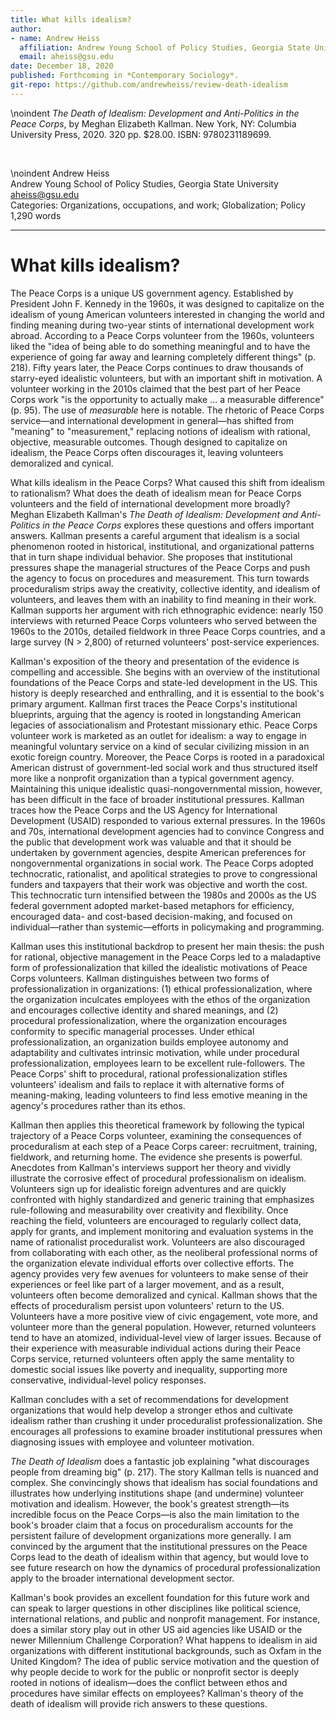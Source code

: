 ```yaml
---
title: What kills idealism?
author:
- name: Andrew Heiss
  affiliation: Andrew Young School of Policy Studies, Georgia State University
  email: aheiss@gsu.edu
date: December 18, 2020
published: Forthcoming in *Contemporary Sociology*.
git-repo: https://github.com/andrewheiss/review-death-idealism
---
```


\noindent
*The Death of Idealism: Development and Anti-Politics in the Peace Corps*, by Meghan Elizabeth Kallman. New York, NY: Columbia University Press, 2020. 320 pp. $28.00. ISBN: 9780231189699.

&nbsp;

\noindent
Andrew Heiss  
Andrew Young School of Policy Studies, Georgia State University  
aheiss@gsu.edu  
Categories: Organizations, occupations, and work; Globalization; Policy  
1,290 words

---

# What kills idealism?

The Peace Corps is a unique US government agency. Established by President John F. Kennedy in the 1960s, it was designed to capitalize on the idealism of young American volunteers interested in changing the world and finding meaning during two-year stints of international development work abroad. According to a Peace Corps volunteer from the 1960s, volunteers liked the "idea of being able to do something meaningful and to have the experience of going far away and learning completely different things" (p. 218). Fifty years later, the Peace Corps continues to draw thousands of starry-eyed idealistic volunteers, but with an important shift in motivation. A volunteer working in the 2010s claimed that the best part of her Peace Corps work "is the opportunity to actually make … a measurable difference" (p. 95). The use of *measurable* here is notable. The rhetoric of Peace Corps service—and international development in general—has shifted from "meaning" to "measurement," replacing notions of idealism with rational, objective, measurable outcomes. Though designed to capitalize on idealism, the Peace Corps often discourages it, leaving volunteers demoralized and cynical.

What kills idealism in the Peace Corps? What caused this shift from idealism to rationalism? What does the death of idealism mean for Peace Corps volunteers and the field of international development more broadly? Meghan Elizabeth Kallman's *The Death of Idealism: Development and Anti-Politics in the Peace Corps* explores these questions and offers important answers. Kallman presents a careful argument that idealism is a social phenomenon rooted in historical, institutional, and organizational patterns that in turn shape individual behavior. She proposes that institutional pressures shape the managerial structures of the Peace Corps and push the agency to focus on procedures and measurement. This turn towards proceduralism strips away the creativity, collective identity, and idealism of volunteers, and leaves them with an inability to find meaning in their work. Kallman supports her argument with rich ethnographic evidence: nearly 150 interviews with returned Peace Corps volunteers who served between the 1960s to the 2010s, detailed fieldwork in three Peace Corps countries, and a large survey (N > 2,800) of returned volunteers' post-service experiences.

Kallman's exposition of the theory and presentation of the evidence is compelling and accessible. She begins with an overview of the institutional foundations of the Peace Corps and state-led development in the US. This history is deeply researched and enthralling, and it is essential to the book's primary argument. Kallman first traces the Peace Corps's institutional blueprints, arguing that the agency is rooted in longstanding American legacies of associationalism and Protestant missionary ethic. Peace Corps volunteer work is marketed as an outlet for idealism: a way to engage in meaningful voluntary service on a kind of secular civilizing mission in an exotic foreign country. Moreover, the Peace Corps is rooted in a paradoxical American distrust of government-led social work and thus structured itself more like a nonprofit organization than a typical government agency. Maintaining this unique idealistic quasi-nongovernmental mission, however, has been difficult in the face of broader institutional pressures. Kallman traces how the Peace Corps and the US Agency for International Development (USAID) responded to various external pressures. In the 1960s and 70s, international development agencies had to convince Congress and the public that development work was valuable and that it should be undertaken by government agencies, despite American preferences for nongovernmental organizations in social work. The Peace Corps adopted technocratic, rationalist, and apolitical strategies to prove to congressional funders and taxpayers that their work was objective and worth the cost. This technocratic turn intensified between the 1980s and 2000s as the US federal government adopted market-based metaphors for efficiency, encouraged data- and cost-based decision-making, and focused on individual—rather than systemic—efforts in policymaking and programming.

Kallman uses this institutional backdrop to present her main thesis: the push for rational, objective management in the Peace Corps led to a maladaptive form of professionalization that killed the idealistic motivations of Peace Corps volunteers. Kallman distinguishes between two forms of professionalization in organizations: (1) ethical professionalization, where the organization inculcates employees with the ethos of the organization and encourages collective identity and shared meanings, and (2) procedural professionalization, where the organization encourages conformity to specific managerial processes. Under ethical professionalization, an organization builds employee autonomy and adaptability and cultivates intrinsic motivation, while under procedural professionalization, employees learn to be excellent rule-followers. The Peace Corps' shift to procedural, rational professionalization stifles volunteers' idealism and fails to replace it with alternative forms of meaning-making, leading volunteers to find less emotive meaning in the agency's procedures rather than its ethos.

Kallman then applies this theoretical framework by following the typical trajectory of a Peace Corps volunteer, examining the consequences of proceduralism at each step of a Peace Corps career: recruitment, training, fieldwork, and returning home. The evidence she presents is powerful. Anecdotes from Kallman's interviews support her theory and vividly illustrate the corrosive effect of procedural professionalism on idealism. Volunteers sign up for idealistic foreign adventures and are quickly confronted with highly standardized and generic training that emphasizes rule-following and measurability over creativity and flexibility. Once reaching the field, volunteers are encouraged to regularly collect data, apply for grants, and implement monitoring and evaluation systems in the name of rationalist proceduralist work. Volunteers are also discouraged from collaborating with each other, as the neoliberal professional norms of the organization elevate individual efforts over collective efforts. The agency provides very few avenues for volunteers to make sense of their experiences or feel like part of a larger movement, and as a result, volunteers often become demoralized and cynical. Kallman shows that the effects of proceduralism persist upon volunteers' return to the US. Volunteers have a more positive view of civic engagement, vote more, and volunteer more than the general population. However, returned volunteers tend to have an atomized, individual-level view of larger issues. Because of their experience with measurable individual actions during their Peace Corps service, returned volunteers often apply the same mentality to domestic social issues like poverty and inequality, supporting more conservative, individual-level policy responses.

Kallman concludes with a set of recommendations for development organizations that would help develop a stronger ethos and cultivate idealism rather than crushing it under proceduralist professionalization. She encourages all professions to examine broader institutional pressures when diagnosing issues with employee and volunteer motivation.

*The Death of Idealism* does a fantastic job explaining "what discourages people from dreaming big" (p. 217). The story Kallman tells is nuanced and complex. She convincingly shows that idealism has social foundations and illustrates how underlying institutions shape (and undermine) volunteer motivation and idealism. However, the book's greatest strength—its incredible focus on the Peace Corps—is also the main limitation to the book's broader claim that a focus on proceduralism accounts for the persistent failure of development organizations more generally. I am convinced by the argument that the institutional pressures on the Peace Corps lead to the death of idealism within that agency, but would love to see future research on how the dynamics of procedural professionalization apply to the broader international development sector.

Kallman's book provides an excellent foundation for this future work and can speak to larger questions in other disciplines like political science, international relations, and public and nonprofit management. For instance, does a similar story play out in other US aid agencies like USAID or the newer Millennium Challenge Corporation? What happens to idealism in aid organizations with different institutional backgrounds, such as Oxfam in the United Kingdom? The idea of public service motivation and the question of why people decide to work for the public or nonprofit sector is deeply rooted in notions of idealism—does the conflict between ethos and procedures have similar effects on employees? Kallman's theory of the death of idealism will provide rich answers to these questions.
